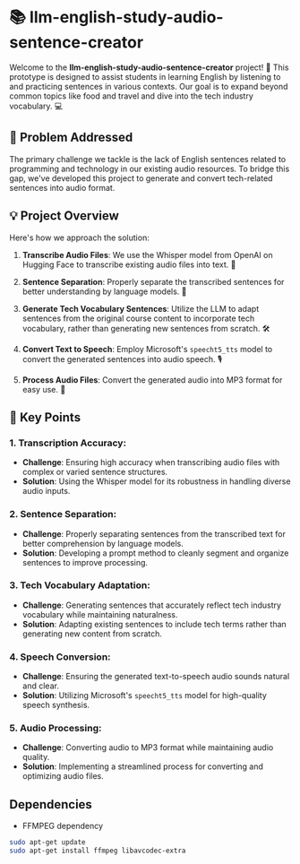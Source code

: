 # 📚 llm-english-study-audio-sentence-creator

Welcome to the **llm-english-study-audio-sentence-creator** project! 🎉 This prototype is designed to assist students in learning English by listening to and practicing sentences in various contexts. Our goal is to expand beyond common topics like food and travel and dive into the tech industry vocabulary. 💻

## 🚀 Problem Addressed

The primary challenge we tackle is the lack of English sentences related to programming and technology in our existing audio resources. To bridge this gap, we've developed this project to generate and convert tech-related sentences into audio format.

## 💡 Project Overview

Here's how we approach the solution:

1. **Transcribe Audio Files**: We use the Whisper model from OpenAI on Hugging Face to transcribe existing audio files into text. 📝
   
2. **Sentence Separation**: Properly separate the transcribed sentences for better understanding by language models. 🧩

3. **Generate Tech Vocabulary Sentences**: Utilize the LLM to adapt sentences from the original course content to incorporate tech vocabulary, rather than generating new sentences from scratch. 🛠️

4. **Convert Text to Speech**: Employ Microsoft's `speecht5_tts` model to convert the generated sentences into audio speech. 🎙️

5. **Process Audio Files**: Convert the generated audio into MP3 format for easy use. 🎵

## 🔑 Key Points

### 1. **Transcription Accuracy**: 
   - **Challenge**: Ensuring high accuracy when transcribing audio files with complex or varied sentence structures.
   - **Solution**: Using the Whisper model for its robustness in handling diverse audio inputs.

### 2. **Sentence Separation**: 
   - **Challenge**: Properly separating sentences from the transcribed text for better comprehension by language models.
   - **Solution**: Developing a prompt method to cleanly segment and organize sentences to improve processing.

### 3. **Tech Vocabulary Adaptation**:
   - **Challenge**: Generating sentences that accurately reflect tech industry vocabulary while maintaining naturalness.
   - **Solution**: Adapting existing sentences to include tech terms rather than generating new content from scratch.

### 4. **Speech Conversion**:
   - **Challenge**: Ensuring the generated text-to-speech audio sounds natural and clear.
   - **Solution**: Utilizing Microsoft's `speecht5_tts` model for high-quality speech synthesis.

### 5. **Audio Processing**:
   - **Challenge**: Converting audio to MP3 format while maintaining audio quality.
   - **Solution**: Implementing a streamlined process for converting and optimizing audio files.


## Dependencies
  - FFMPEG dependency  
```bash
sudo apt-get update  
sudo apt-get install ffmpeg libavcodec-extra  
```
